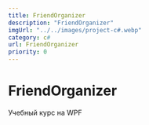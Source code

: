```yaml
---
title: FriendOrganizer
description: "FriendOrganizer"
imgUrl: "../../images/project-c#.webp"
category: c#
url: FriendOrganizer
priority: 0
---
```


# FriendOrganizer

Учебный курс на WPF